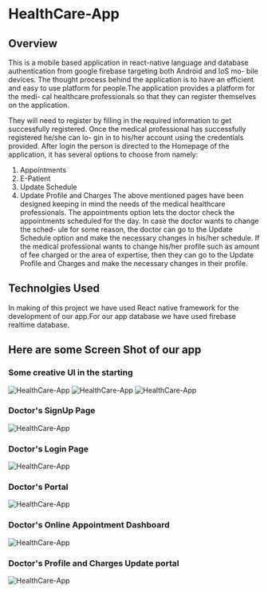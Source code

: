 # HealthCare-App

## Overview
This is a mobile based application in react-native language and database authentication from google firebase targeting both Android and IoS mo- bile devices. The thought process behind the application is to have an efficient and easy to use platform for people.The application provides a platform for the medi- cal healthcare professionals so that they can register themselves on the application.

They will need to register by filling in the required information to get successfully registered. Once the medical professional has successfully registered he/she can lo- gin in to his/her account using the credentials provided. After login the person is directed to the Homepage of the application, it has several options to choose from namely:

1) Appointments
2) E-Patient
3) Update Schedule
4) Update Profile and Charges
The above mentioned pages have been designed keeping in mind the needs of the medical healthcare professionals. The appointments option lets the doctor check the appointments scheduled for the day. In case the doctor wants to change the sched- ule for some reason, the doctor can go to the Update Schedule option and make the necessary changes in his/her schedule. If the medical professional wants to change his/her profile such as amount of fee charged or the area of expertise, then they can go to the Update Profile and Charges and make the necessary changes in their profile.

## Technolgies Used
In making of this project we have used React native framework for the development of our app.For our app database we have used firebase realtime database.

## Here are some Screen Shot of our app

### Some creative UI in the starting

![HealthCare-App](https://github.com/aman-ku/HealthCare-App/blob/fffab82a5c95bc4647f2af39f2a043de78d60bf9/healthcare/images/Screenshot%20from%202021-07-06%2010-54-25.png)
![HealthCare-App](https://github.com/aman-ku/HealthCare-App/blob/fffab82a5c95bc4647f2af39f2a043de78d60bf9/healthcare/images/Screenshot%20from%202021-07-06%2010-54-04.png)
![HealthCare-App](https://github.com/aman-ku/HealthCare-App/blob/fffab82a5c95bc4647f2af39f2a043de78d60bf9/healthcare/images/Screenshot%20from%202021-07-06%2010-54-36.png)

### Doctor's SignUp Page
![HealthCare-App](https://github.com/aman-ku/HealthCare-App/blob/fffab82a5c95bc4647f2af39f2a043de78d60bf9/healthcare/images/Screenshot%20from%202021-07-06%2011-11-28.png)

### Doctor's Login Page
![HealthCare-App](https://github.com/aman-ku/HealthCare-App/blob/fffab82a5c95bc4647f2af39f2a043de78d60bf9/healthcare/images/Screenshot%20from%202021-07-06%2011-12-10.png)

### Doctor's Portal
![HealthCare-App](https://github.com/aman-ku/HealthCare-App/blob/fffab82a5c95bc4647f2af39f2a043de78d60bf9/healthcare/images/portal.jpeg)

### Doctor's Online Appointment Dashboard
![HealthCare-App](https://github.com/aman-ku/HealthCare-App/blob/fffab82a5c95bc4647f2af39f2a043de78d60bf9/healthcare/images/OnlineAppoint.png)

### Doctor's Profile and Charges Update portal
![HealthCare-App](https://github.com/aman-ku/HealthCare-App/blob/fffab82a5c95bc4647f2af39f2a043de78d60bf9/healthcare/images/profile&charges.png)

